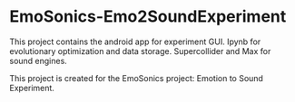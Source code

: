 # EmoSonics-Emo2SoundExperiment

This project contains the android app for experiment GUI. Ipynb for evolutionary optimization and data storage. Supercollider and Max for sound engines. 

This project is created for the EmoSonics project: Emotion to Sound Experiment. 
